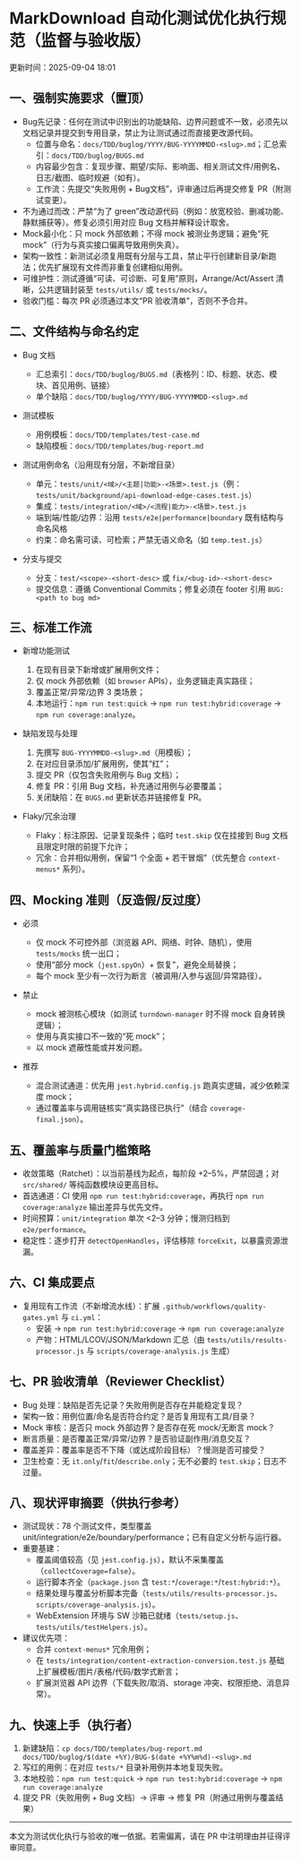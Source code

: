 # MarkDownload 自动化测试优化执行规范（监督与验收版）

更新时间：2025-09-04 18:01

## 一、强制实施要求（置顶）

- Bug先记录：任何在测试中识别出的功能缺陷、边界问题或不一致，必须先以文档记录并提交到专用目录，禁止为让测试通过而直接更改源代码。
  - 位置与命名：`docs/TDD/buglog/YYYY/BUG-YYYYMMDD-<slug>.md`；汇总索引：`docs/TDD/buglog/BUGS.md`
  - 内容最少包含：复现步骤、期望/实际、影响面、相关测试文件/用例名、日志/截图、临时规避（如有）。
  - 工作流：先提交“失败用例 + Bug文档”，评审通过后再提交修复 PR（附测试变更）。
- 不为通过而改：严禁“为了 green”改动源代码（例如：放宽校验、删减功能、静默捕获等）。修复必须引用对应 Bug 文档并解释设计取舍。
- Mock最小化：只 mock 外部依赖；不得 mock 被测业务逻辑；避免“死 mock”（行为与真实接口偏离导致用例失真）。
- 架构一致性：新测试必须复用既有分层与工具，禁止平行创建新目录/新跑法；优先扩展现有文件而非重复创建相似用例。
- 可维护性：测试遵循“可读、可诊断、可复用”原则，Arrange/Act/Assert 清晰，公共逻辑封装至 `tests/utils/` 或 `tests/mocks/`。
- 验收门槛：每次 PR 必须通过本文“PR 验收清单”，否则不予合并。

## 二、文件结构与命名约定

- Bug 文档
  - 汇总索引：`docs/TDD/buglog/BUGS.md`（表格列：ID、标题、状态、模块、首见用例、链接）
  - 单个缺陷：`docs/TDD/buglog/YYYY/BUG-YYYYMMDD-<slug>.md`

- 测试模板
  - 用例模板：`docs/TDD/templates/test-case.md`
  - 缺陷模板：`docs/TDD/templates/bug-report.md`

- 测试用例命名（沿用现有分层，不新增目录）
  - 单元：`tests/unit/<域>/<主题|功能>-<场景>.test.js`（例：`tests/unit/background/api-download-edge-cases.test.js`）
  - 集成：`tests/integration/<域>/<流程|能力>-<场景>.test.js`
  - 端到端/性能/边界：沿用 `tests/e2e|performance|boundary` 既有结构与命名风格
  - 约束：命名需可读、可检索；严禁无语义命名（如 `temp.test.js`）

- 分支与提交
  - 分支：`test/<scope>-<short-desc>` 或 `fix/<bug-id>-<short-desc>`
  - 提交信息：遵循 Conventional Commits；修复必须在 footer 引用 `BUG: <path to bug md>`

## 三、标准工作流

- 新增功能测试
  1) 在现有目录下新增或扩展用例文件；
  2) 仅 mock 外部依赖（如 `browser` APIs），业务逻辑走真实路径；
  3) 覆盖正常/异常/边界 3 类场景；
  4) 本地运行：`npm run test:quick` → `npm run test:hybrid:coverage` → `npm run coverage:analyze`。

- 缺陷发现与处理
  1) 先撰写 `BUG-YYYYMMDD-<slug>.md`（用模板）；
  2) 在对应目录添加/扩展用例，使其“红”；
  3) 提交 PR（仅包含失败用例与 Bug 文档）；
  4) 修复 PR：引用 Bug 文档，补充通过用例与必要覆盖；
  5) 关闭缺陷：在 `BUGS.md` 更新状态并链接修复 PR。

- Flaky/冗余治理
  - Flaky：标注原因、记录复现条件；临时 `test.skip` 仅在挂接到 Bug 文档且限定时限的前提下允许；
  - 冗余：合并相似用例，保留“1 个全面 + 若干冒烟”（优先整合 `context-menus*` 系列）。

## 四、Mocking 准则（反造假/反过度）

- 必须
  - 仅 mock 不可控外部（浏览器 API、网络、时钟、随机），使用 `tests/mocks` 统一出口；
  - 使用“部分 mock（`jest.spyOn`）+ 恢复”，避免全局替换；
  - 每个 mock 至少有一次行为断言（被调用/入参与返回/异常路径）。

- 禁止
  - mock 被测核心模块（如测试 `turndown-manager` 时不得 mock 自身转换逻辑）；
  - 使用与真实接口不一致的“死 mock”；
  - 以 mock 遮蔽性能或并发问题。

- 推荐
  - 混合测试通道：优先用 `jest.hybrid.config.js` 跑真实逻辑，减少依赖深度 mock；
  - 通过覆盖率与调用链核实“真实路径已执行”（结合 `coverage-final.json`）。

## 五、覆盖率与质量门槛策略

- 收敛策略（Ratchet）：以当前基线为起点，每阶段 +2–5%，严禁回退；对 `src/shared/` 等纯函数模块设更高目标。
- 首选通道：CI 使用 `npm run test:hybrid:coverage`，再执行 `npm run coverage:analyze` 输出差异与优先文件。
- 时间预算：`unit/integration` 单次 <2–3 分钟；慢测归档到 `e2e/performance`。
- 稳定性：逐步打开 `detectOpenHandles`，评估移除 `forceExit`，以暴露资源泄漏。

## 六、CI 集成要点

- 复用现有工作流（不新增流水线）：扩展 `.github/workflows/quality-gates.yml` 与 `ci.yml`：
  - 安装 → `npm run test:hybrid:coverage` → `npm run coverage:analyze`
  - 产物：HTML/LCOV/JSON/Markdown 汇总（由 `tests/utils/results-processor.js` 与 `scripts/coverage-analysis.js` 生成）

## 七、PR 验收清单（Reviewer Checklist）

- Bug 处理：缺陷是否先记录？失败用例是否存在并能稳定复现？
- 架构一致：用例位置/命名是否符合约定？是否复用现有工具/目录？
- Mock 审核：是否只 mock 外部边界？是否存在死 mock/无断言 mock？
- 断言质量：是否覆盖正常/异常/边界？是否验证副作用/消息交互？
- 覆盖差异：覆盖率是否不下降（或达成阶段目标）？慢测是否可接受？
- 卫生检查：无 `it.only`/`fit`/`describe.only`；无不必要的 `test.skip`；日志不过量。

## 八、现状评审摘要（供执行参考）

- 测试现状：78 个测试文件，类型覆盖 unit/integration/e2e/boundary/performance；已有自定义分析与运行器。
- 重要基建：
  - 覆盖阈值较高（见 `jest.config.js`），默认不采集覆盖（`collectCoverage=false`）。
  - 运行脚本齐全（`package.json` 含 `test:*`/`coverage:*`/`test:hybrid:*`）。
  - 结果处理与覆盖分析脚本完备（`tests/utils/results-processor.js`、`scripts/coverage-analysis.js`）。
  - WebExtension 环境与 SW 沙箱已就绪（`tests/setup.js`、`tests/utils/testHelpers.js`）。
- 建议优先项：
  - 合并 `context-menus*` 冗余用例；
  - 在 `tests/integration/content-extraction-conversion.test.js` 基础上扩展模板/图片/表格/代码/数学式断言；
  - 扩展浏览器 API 边界（下载失败/取消、storage 冲突、权限拒绝、消息异常）。

## 九、快速上手（执行者）

1) 新建缺陷：`cp docs/TDD/templates/bug-report.md docs/TDD/buglog/$(date +%Y)/BUG-$(date +%Y%m%d)-<slug>.md`
2) 写红的用例：在对应 `tests/*` 目录补用例并本地复现失败。
3) 本地校验：`npm run test:quick` → `npm run test:hybrid:coverage` → `npm run coverage:analyze`
4) 提交 PR（失败用例 + Bug 文档）→ 评审 → 修复 PR（附通过用例与覆盖结果）

---

本文为测试优化执行与验收的唯一依据。若需偏离，请在 PR 中注明理由并征得评审同意。

